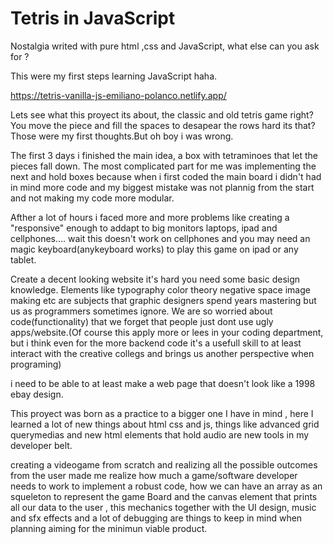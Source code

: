 # Tetris in JavaScript

Nostalgia writed with pure html ,css and JavaScript, what else can you ask for ? 

This were my first steps learning JavaScript haha.

https://tetris-vanilla-js-emiliano-polanco.netlify.app/

Lets see what this proyect its about, the classic and old tetris game right? You move the piece and fill the spaces to desapear the rows hard its that?
Those were my first thoughts.But oh boy i was wrong.


The first 3 days i finished the main idea, a box with tetraminoes that let the pieces fall down.
The most complicated part for me was implementing the next and hold boxes because when i first coded the main board i didn't had in mind more code and my biggest mistake was not plannig from the start and not making my code more modular.


Afther a lot of hours i faced more and more problems like creating a "responsive" enough to addapt to big monitors laptops, ipad and cellphones.... wait this doesn't work on cellphones and you may need an magic keyboard(anykeyboard works) to play this game on ipad or any tablet.


Create a decent looking website it's hard you need some basic design knowledge. Elements like typography color theory negative space image making etc are subjects that graphic designers spend years mastering but us as programmers sometimes ignore. We are so worried about code(functionality) that we forget that people just dont use ugly apps/website.(Of course this apply more or lees in your coding department, but i think even for the more backend code it's a usefull skill to  at least interact with the creative collegs and brings us another perspective when programing)

i need to be able to at least make a web page that doesn't look like a 1998 ebay design.  

This proyect was born as a practice to a bigger one I have in mind , here I learned a lot of new things about html css and js, things like advanced grid querymedias and new html elements that hold audio are new tools in my developer belt.


creating a videogame from scratch and realizing all the possible outcomes from the user made me realize how much a game/software developer needs to work to implement a robust code, 
how we can have an array as an squeleton to represent the game Board and the canvas element that prints all our data to the user , this mechanics together with the UI design, music and sfx effects and a lot of debugging are things to keep in mind when planning aiming for the minimun viable product.

